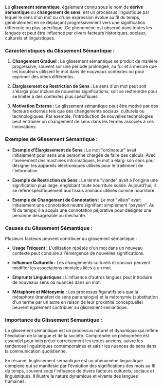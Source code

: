 Le **glissement sémantique**, également connu sous le nom de **dérive sémantique** ou **changement de sens**, est un processus linguistique par lequel le sens d'un mot ou d'une expression évolue au fil du temps, généralement en se déplaçant progressivement vers une signification différente ou plus spécifique. Ce phénomène est observé dans toutes les langues et peut être influencé par divers facteurs historiques, sociaux, culturels et linguistiques.

### Caractéristiques du Glissement Sémantique :

1. **Changement Graduel :** Le glissement sémantique se produit de manière progressive, souvent sur une période prolongée, au fur et à mesure que les locuteurs utilisent le mot dans de nouveaux contextes ou pour exprimer des idées différentes.

2. **Élargissement ou Restriction de Sens :** Le sens d'un mot peut soit s'élargir pour inclure de nouvelles significations, soit se restreindre pour se limiter à des contextes plus spécifiques.

3. **Motivation Externe :** Le glissement sémantique peut être motivé par des facteurs externes tels que des changements sociaux, culturels ou technologiques. Par exemple, l'introduction de nouvelles technologies peut entraîner un changement de sens dans les termes associés à ces innovations.

### Exemples de Glissement Sémantique :

- **Exemple d'Élargissement de Sens :** Le mot "ordinateur" avait initialement pour sens une personne chargée de faire des calculs. Avec l'avènement des machines informatiques, le mot a élargi son sens pour désigner les appareils électroniques utilisés pour le traitement de l'information.

- **Exemple de Restriction de Sens :** Le terme "viande" avait à l'origine une signification plus large, englobant toute nourriture solide. Aujourd'hui, il se réfère spécifiquement aux tissus animaux utilisés comme nourriture.

- **Exemple de Changement de Connotation :** Le mot "vilain" avait initialement une connotation neutre signifiant simplement "paysan". Au fil du temps, il a acquis une connotation péjorative pour désigner une personne désagréable ou méchante.

### Causes du Glissement Sémantique :

Plusieurs facteurs peuvent contribuer au glissement sémantique :

- **Usage Fréquent :** L'utilisation répétée d'un mot dans un nouveau contexte peut conduire à l'émergence de nouvelles significations.

- **Influence Culturelle :** Les changements culturels et sociaux peuvent modifier les associations mentales liées à un mot.

- **Emprunts Linguistiques :** L'influence d'autres langues peut introduire de nouveaux sens ou nuances dans un mot.

- **Métaphore et Métonymie :** Les processus figuratifs tels que la métaphore (transfert de sens par analogie) et la métonymie (substitution d'un terme par un autre en raison de leur proximité conceptuelle) peuvent également contribuer au glissement sémantique.

### Importance du Glissement Sémantique :

Le glissement sémantique est un processus naturel et dynamique qui reflète l'évolution de la langue et de la société. Comprendre ce phénomène est essentiel pour interpréter correctement les textes anciens, suivre les tendances linguistiques contemporaines et saisir les nuances de sens dans la communication quotidienne.

En résumé, le glissement sémantique est un phénomène linguistique complexe qui se manifeste par l'évolution des significations des mots au fil du temps, souvent sous l'influence de divers facteurs culturels, sociaux et linguistiques. Il illustre la nature dynamique et vivante des langues humaines.